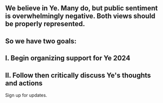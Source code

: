 ## We believe in Ye. Many do, but public sentiment is overwhelmingly negative. Both views should be properly represented.
## So we have two goals:
## I. Begin organizing support for Ye 2024
## II. Follow then critically discuss Ye's thoughts and actions

Sign up for updates.
